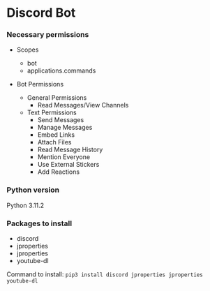 # Discord Bot

### Necessary permissions
* Scopes
    * bot
    * applications.commands

* Bot Permissions
    * General Permissions
        * Read Messages/View Channels
    * Text Permissions
        * Send Messages
        * Manage Messages
        * Embed Links
        * Attach Files
        * Read Message History
        * Mention Everyone
        * Use External Stickers
        * Add Reactions

### Python version
Python 3.11.2

### Packages to install
* discord
* jproperties
* jproperties
* youtube-dl

Command to install: `pip3 install discord jproperties jproperties youtube-dl`